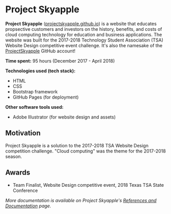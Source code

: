 # Project Skyapple

**Project Skyapple** ([projectskyapple.github.io](https://projectskyapple.github.io)) is a website that educates propsective customers and investors on the history, benefits, and costs of cloud computing technology for education and business applications. The website was built for the 2017-2018 Technology Student Association (TSA) Website Design competitive event challenge. It's also the namesake of the [ProjectSkyapple](https://github.com/ProjectSkyapple) GitHub account!

**Time spent:** 95 hours (December 2017 - April 2018)

**Technologies used (tech stack):**
- HTML
- CSS
- Bootstrap framework
- GitHub Pages (for deployment)

**Other software tools used:**
- Adobe Illustrator (for website design and assets)

## Motivation

Project Skyapple is a solution to the 2017-2018 TSA Website Design competition challenge. "Cloud computing" was the theme for the 2017-2018 season.

## Awards

- Team Finalist, Website Design competitive event, 2018 Texas TSA State Conference

_More documentation is available on Project Skyapple's [References and Documentation](https://projectskyapple.github.io/references.html) page._
